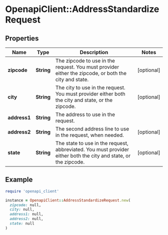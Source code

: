 # OpenapiClient::AddressStandardizeRequest

## Properties

| Name | Type | Description | Notes |
| ---- | ---- | ----------- | ----- |
| **zipcode** | **String** | The zipcode to use in the request. You must provider either the zipcode, or both the city and state. | [optional] |
| **city** | **String** | The city to use in the request. You must provider either both the city and state, or the zipcode. | [optional] |
| **address1** | **String** | The address to use in the request. |  |
| **address2** | **String** | The second address line to use in the request, when needed. | [optional] |
| **state** | **String** | The state to use in the request, abbreviated. You must provider either both the city and state, or the zipcode. | [optional] |

## Example

```ruby
require 'openapi_client'

instance = OpenapiClient::AddressStandardizeRequest.new(
  zipcode: null,
  city: null,
  address1: null,
  address2: null,
  state: null
)
```

